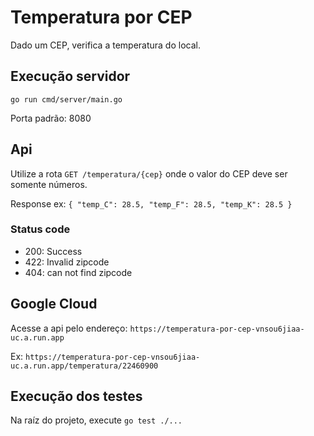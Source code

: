 # Temperatura por CEP
Dado um CEP, verifica a temperatura do local.

## Execução servidor
`go run cmd/server/main.go`

Porta padrão: 8080

## Api
Utilize a rota `GET /temperatura/{cep}` onde o valor do CEP deve ser somente números.

Response ex: `{ "temp_C": 28.5, "temp_F": 28.5, "temp_K": 28.5 }`

### Status code
- 200: Success
- 422: Invalid zipcode
- 404: can not find zipcode

## Google Cloud
Acesse a api pelo endereço:
`https://temperatura-por-cep-vnsou6jiaa-uc.a.run.app`

Ex: `https://temperatura-por-cep-vnsou6jiaa-uc.a.run.app/temperatura/22460900`

## Execução dos testes
Na raíz do projeto, execute `go test ./...`
